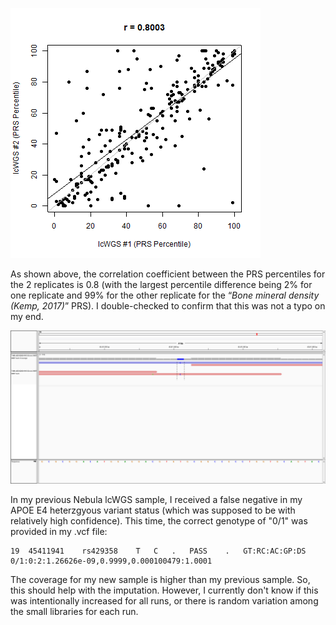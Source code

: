 ![Replicate PRS Concordance](PRS_Comparison.png "Replicate PRS Concordance")

As shown above, the correlation coefficient between the PRS percentiles for the 2 replicates is 0.8 (with the largest percentile difference being 2% for one replicate and 99% for the other replicate for the “*Bone mineral density (Kemp, 2017)*” PRS).  I double-checked to confirm that this was not a typo on my end.

![APOE visualization](IGV_APOE-Nebula_Sample2.png "APOE Variant Coverage")

In my previous Nebula lcWGS sample, I received a false negative in my APOE E4 heterzgyous variant status (which was supposed to be with relatively high confidence).  This time, the correct genotype of "0/1" was provided in my .vcf file:

```
19	45411941	rs429358	T	C	.	PASS	.	GT:RC:AC:GP:DS	0/1:0:2:1.26626e-09,0.9999,0.000100479:1.0001

```

The coverage for my new sample is higher than my previous sample.  So, this should help with the imputation.  However, I currently don't know if this was intentionally increased for all runs, or there is random variation among the small libraries for each run.